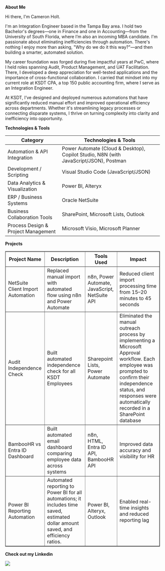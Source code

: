 
**About Me**

Hi there, I'm Cameron Holt.

I'm an Integration Engineer based in the Tampa Bay area. I hold two Bachelor's degrees—one in Finance and one in Accounting—from the University of South Florida, where I’m also an incoming MBA candidate. I'm passionate about eliminating inefficiencies through automation. There's nothing I enjoy more than asking, "Why do we do it this way?"—and then building a smarter, automated solution.

My career foundation was forged during five impactful years at PwC, where I held roles spanning Audit, Product Management, and UAT Facilitation. There, I developed a deep appreciation for well-tested applications and the importance of cross-functional collaboration. I carried that mindset into my current role at KSDT CPA, a top 150 public accounting firm, where I serve as an Integration Engineer. 

At KSDT, I’ve designed and deployed numerous automations that have significantly reduced manual effort and improved operational efficiency across departments.
Whether it's streamlining legacy processes or connecting disparate systems, I thrive on turning complexity into clarity and inefficiency into opportunity.

**Technologies & Tools**	
<table>
  <thead>
    <tr>
      <th>Category</th>
      <th>Technologies & Tools</th>
    </tr>
  </thead>
  <tbody>
    <tr>
      <td>Automation & API Integration</td>
      <td>Power Automate (Cloud & Desktop), Copilot Studio, N8N (with JavaScript/JSON), Postman</td>
    </tr>
    <tr>
      <td>Development / Scripting</td>
      <td>Visual Studio Code (JavaScript/JSON)</td>
    </tr>
    <tr>
      <td>Data Analytics & Visualization</td>
      <td>Power BI, Alteryx</td>
    </tr>
    <tr>
      <td>ERP / Business Systems</td>
      <td>Oracle NetSuite</td>
    </tr>
    <tr>
      <td>Business Collaboration Tools</td>
      <td>SharePoint, Microsoft Lists, Outlook</td>
    </tr>
    <tr>
      <td>Process Design & Project Management</td>
      <td>Microsoft Visio, Microsoft Planner</td>
    </tr>
  </tbody>
</table>

**Projects**
<table border="1" cellpadding="6" cellspacing="0">
  <thead>
    <tr>
      <th>Project Name</th>
      <th>Description</th>
      <th>Tools Used</th>
      <th>Impact</th>
    </tr>
  </thead>
  <tbody>
    <tr>
      <td>NetSuite Client Import Automation</td>
      <td>Replaced manual import with automated flow using n8n and Power Automate</td>
      <td>n8n, Power Automate, JavaScript, NetSuite API</td>
      <td>Reduced client import processing time from 15–20 minutes to 45 seconds</td>
    </tr>
     <tr>
      <td>Audit Independence Check</td>
      <td>Built automated independence check for all KSDT Employees</td>
      <td>Sharepoint Lists, Power Automate</td>
      <td>Eliminated the manual outreach process by implementing a Microsoft Approval workflow. Each employee was prompted to confirm their independence status, and responses were automatically recorded in a SharePoint database</td>
    </tr>
    <tr>
      <td>BambooHR vs Entra ID Dashboard</td>
      <td>Built automated email dashboard comparing employee data across systems</td>
      <td>n8n, HTML, Entra ID API, BambooHR API</td>
      <td>Improved data accuracy and visibility for HR</td>
    </tr>
    <tr>
      <td>Power BI Reporting Automation</td>
      <td>Automated reporting to Power BI for all automations; it includes time saved, estimated dollar amount saved, and efficiency ratios.</td>
      <td>Power BI, Alteryx, Outlook</td>
      <td>Enabled real-time insights and reduced reporting lag</td>
    </tr>
  </tbody>
</table>

**Check out my Linkedin**

<a href="https://www.linkedin.com/in/cameronholt732/"><img src="https://img.shields.io/badge/-LinkedIn-0077b5?style=flat-square&logo=Linkedin&logoColor=white" /></a></li>
